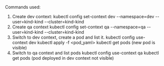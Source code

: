 Commands used:
1) Create dev context:
kubectl config set-context dev --namespace=dev --user=kind-kind --cluster=kind-kind
2) Create qa context
kubectl config set-context qa --namespace=qa --user=kind-kind --cluster=kind-kind
3) Switch to dev context, create a pod and list it.
kubectl config use-context dev
kubectl apply -f <pod_yaml>
kubectl get pods (new pod is visible)
4) Switch to qa context and list pods
kubectl config use-context qa
kubectl get pods   (pod deployed in dev context not visible)